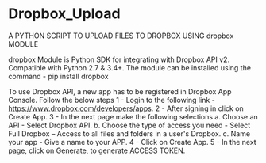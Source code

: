 # Dropbox_Upload
A PYTHON SCRIPT TO UPLOAD FILES TO DROPBOX USING dropbox MODULE

dropbox Module is Python SDK for integrating with Dropbox API v2. Compatible with Python 2.7 & 3.4+.
The module can be installed using the command - pip install dropbox

To use Dropbox API, a new app has to be registered in Dropbox App Console. Follow the below steps
1 - Login to the following link - https://www.dropbox.com/developers/apps.
2 - After signing in click on Create App.
3 - In the next page make the following selections
a. Choose an API - Select Dropbox API.
b. Choose the type of access you need - Select Full Dropbox – Access to all files and folders in a user's Dropbox.
c. Name your app - Give a name to your APP.
4 - Click on Create App.
5 - In the next page, click on Generate, to generate ACCESS TOKEN.
